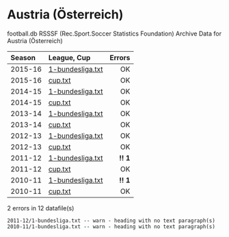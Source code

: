 
# Austria (Österreich)

football.db RSSSF (Rec.Sport.Soccer Statistics Foundation) Archive Data for
Austria (Österreich)

| Season | League, Cup | Errors |
| :----- | :---------- | -----: |
| 2015-16 | [1-bundesliga.txt](2015-16/1-bundesliga.txt) |  OK  |
| 2015-16 | [cup.txt](2015-16/cup.txt) |  OK  |
| 2014-15 | [1-bundesliga.txt](2014-15/1-bundesliga.txt) |  OK  |
| 2014-15 | [cup.txt](2014-15/cup.txt) |  OK  |
| 2013-14 | [1-bundesliga.txt](2013-14/1-bundesliga.txt) |  OK  |
| 2013-14 | [cup.txt](2013-14/cup.txt) |  OK  |
| 2012-13 | [1-bundesliga.txt](2012-13/1-bundesliga.txt) |  OK  |
| 2012-13 | [cup.txt](2012-13/cup.txt) |  OK  |
| 2011-12 | [1-bundesliga.txt](2011-12/1-bundesliga.txt) |  **!! 1**  |
| 2011-12 | [cup.txt](2011-12/cup.txt) |  OK  |
| 2010-11 | [1-bundesliga.txt](2010-11/1-bundesliga.txt) |  **!! 1**  |
| 2010-11 | [cup.txt](2010-11/cup.txt) |  OK  |


2 errors in 12 datafile(s)

```
2011-12/1-bundesliga.txt -- warn - heading with no text paragraph(s)
2010-11/1-bundesliga.txt -- warn - heading with no text paragraph(s)
```
